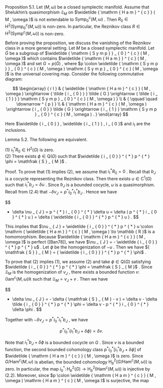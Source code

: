 Proposition 5.1. Let $( M , \omega )$ be a closed symplectic manifold. Assume that Shelukhin’s quasimorphism ${ \mathfrak { S } } _ { M }$ on $\widetilde { \mathrm { H a m } ^ { c } } ( M , \omega )$ is not extendable to $\mathrm { S y m p } _ { 0 } ^ { c } ( M , \omega )$ . Then $R _ { 0 } \in \mathrm { H } ^ { 2 } ( \mathrm { S y m p } _ { 0 } ^ { c } ( M , \omega ) )$ is non-zero. In particular, the Reznikov class $R \in { \mathrm { H } } ^ { 2 } ( \operatorname { S y m p } ^ { c } ( M , \omega ) )$ is non-zero.

Before proving the proposition, we discuss the vanishing of the Reznikov class in a more general setting. Let $M$ be a closed symplectic manifold. Let $\widetilde { G }$ be a subgroup of $\widetilde { \mathrm { S y m p } } _ { 0 } ^ { c } ( M , \omega )$ which contains $\widetilde { \mathrm { H a m } } ^ { c } ( M , \omega )$ and set $G = p ( \widetilde G )$ , where $p \colon \widetilde { \mathrm { S y m p } } _ { 0 } ^ { c } ( M , \omega )  \mathrm { S y m p } _ { 0 } ^ { c } ( M , \omega )$ is the universal covering map. Consider the following commutative diagram:

$$
\begin{array} { r l } & { \widetilde { \mathrm { H a m } ^ { c } } ( M , \omega ) \xrightarrow { \tilde { i _ { 0 } } } \tilde { G } \xrightarrow { \tilde { i _ { 1 } } } \mathrm { S y m p } _ { 0 } ^ { c } ( M , \omega ) } \\ & { \qquad \quad \downarrow ^ { p } } \\ & { \mathrm { H a m } ^ { c } ( M , \omega ) \xrightarrow { i _ { 0 } } \tilde { G } \xrightarrow { i _ { 1 } } \mathrm { S y m p } _ { 0 } ^ { c } ( M , \omega ) . } \end{array}
$$

Here $\widetilde { i _ { 0 } } , \widetilde { i _ { 1 } } , i _ { 0 }$ and $i _ { 1 }$ are the inclusions.

Lemma 5.2. The following are equivalent.

(1) $i _ { 1 } ^ { * } R _ { 0 } \in \mathrm { H } ^ { 2 } ( G )$ is zero.   
(2) There exists $\phi \in \mathrm { Q } ( G )$ such that $\widetilde { i _ { 0 } } ^ { * } p ^ { * } \phi = \mathfrak { S } _ { M }$ .

Proof. To prove that (1) implies (2), we assume that $i _ { 1 } ^ { * } R _ { 0 } = 0$ . Recall that $b _ { J }$ is a cocycle representing the Reznikov class. Then there exists $u \in \mathrm { C } ^ { 1 } ( G )$ such that $i _ { 1 } ^ { * } b _ { J } = \delta u$ . Since $b _ { J }$ is a bounded cocycle, $u$ is a quasimorphism. Recall from (2.4) that $- \delta \nu _ { J } = p ^ { * } i _ { 0 } ^ { * } i _ { 1 } ^ { * } b _ { J }$ . Hence we have

$$
- \delta \nu _ { J } = p ^ { * } i _ { 0 } ^ { * } \delta u = \delta ( p ^ { * } i _ { 0 } ^ { * } u ) = \delta ( \widetilde { i _ { 0 } } ^ { * } p ^ { * } u ) .
$$

This implies that $\nu _ { J } + \widetilde { i _ { 0 } } ^ { * } p ^ { * } u \colon \mathrm { \widetilde { H a m } } ^ { c } ( M , \omega ) \to \mathbb { R }$ is a homomorphism. Because $\widetilde { \mathrm { H a m } ^ { c } } ( M , \omega )$ is perfect ([Ban78]), we have $\nu _ { J } = - \widetilde { i _ { 0 } } ^ { * } p ^ { * } u$ . Let $\phi$ be the homogenization of $- u$ . Then we have ${ \mathfrak { S } } _ { M } = { \widetilde { i _ { 0 } } } ^ { * } p ^ { * } \phi$ .

To prove that (2) implies (1), we assume (2) and take $\phi \in \mathrm { Q } ( G )$ satisfying $\widetilde { i _ { 0 } } ^ { * } p ^ { * } \phi = \mathfrak { S } _ { M }$ . Since ${ \mathfrak { S } } _ { M }$ is the homogenization of $\nu _ { J }$ , there exists a bounded function $v \colon \{ \mathrm { I a m } ^ { c } ( M , \omega )  \mathbb { R }$ such that $\mathfrak { S } _ { M } = \nu _ { J } + v$ . Then we have

$$
- \delta \nu _ { J } = - \delta ( \mathfrak { S } _ { M } - v ) = \delta v - \delta \tilde { i _ { 0 } } ^ { * } p ^ { * } \phi = \delta v - p ^ { * } i _ { 0 } ^ { * } \delta \phi .
$$

Together with $- \delta \nu _ { J } = p ^ { * } i _ { 0 } ^ { * } i _ { 1 } ^ { * } b _ { J }$ , we have

$$
p ^ { * } i _ { 0 } ^ { * } ( i _ { 1 } ^ { * } b _ { J } + \delta \phi ) = \delta v .
$$

Note that $i _ { 1 } ^ { * } b _ { J } + \delta \phi$ is a bounded cocycle on $G$ . Since $v$ is a bounded function, the second bounded cohomology class $p ^ { * } i _ { 0 } ^ { * } [ i _ { 1 } ^ { * } b _ { J } + \delta \phi ]$ of $\widetilde { \mathrm { H a m } ^ { c } } ( M , \omega )$ is zero. Since $G / \mathrm { H a m } ^ { c } ( M , \omega )$ is abelian, the bounded cohomology $\mathrm { H } _ { b } ^ { 2 } ( G / \mathrm { H a m } ^ { c } ( M , \omega ) )$ is zero. In particular, the map $i _ { 0 } ^ { * } \colon \mathrm { H } _ { b } ^ { 2 } ( G ) \to \mathrm { H } _ { b } ^ { 2 } ( \mathrm { H a m } ^ { c } ( M , \omega ) )$ is injective by (2.2). Moreover, since $p \colon \widetilde { \mathrm { H a m } ^ { c } } ( M , \omega )  \mathrm { H a m } ^ { c } ( M , \omega )$ is surjective, the map